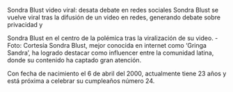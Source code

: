Sondra Blust video viral: desata debate en redes sociales
Sondra Blust se vuelve viral tras la difusión de un video en redes, generando debate sobre privacidad y 

Sondra Blust en el centro de la polémica tras la viralización de su video. - Foto: Cortesía
Sondra Blust, mejor conocida en internet como ‘Gringa Sandra’, ha logrado destacar como influencer entre la comunidad latina, donde su contenido ha captado gran atención.

Con fecha de nacimiento el 6 de abril del 2000, actualmente tiene 23 años y está próxima a celebrar su cumpleaños número 24.

